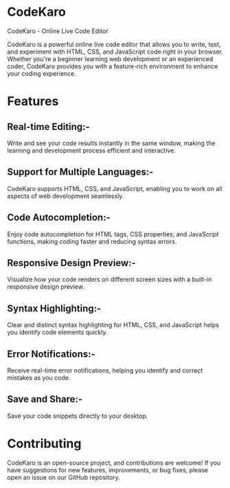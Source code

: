 # CodeKaro

CodeKaro - Online Live Code Editor

CodeKaro is a powerful online live code editor that allows you to write, test, and experiment with HTML, CSS, and JavaScript code right in your browser. Whether you're a beginner learning web development or an experienced coder, CodeKaro provides you with a feature-rich environment to enhance your coding experience.

# Features

## Real-time Editing:-  
Write and see your code results instantly in the same window, making the learning and development process efficient and interactive.

## Support for Multiple Languages:- 
CodeKaro supports HTML, CSS, and JavaScript, enabling you to work on all aspects of web development seamlessly.

## Code Autocompletion:- 
Enjoy code autocompletion for HTML tags, CSS properties, and JavaScript functions, making coding faster and reducing syntax errors.

## Responsive Design Preview:- 
Visualize how your code renders on different screen sizes with a built-in responsive design preview.

## Syntax Highlighting:- 
Clear and distinct syntax highlighting for HTML, CSS, and JavaScript helps you identify code elements quickly.

## Error Notifications:- 
Receive real-time error notifications, helping you identify and correct mistakes as you code.

## Save and Share:- 
Save your code snippets directly to your desktop.

# Contributing
CodeKaro is an open-source project, and contributions are welcome! If you have suggestions for new features, improvements, or bug fixes, please open an issue on our GitHub repository.
